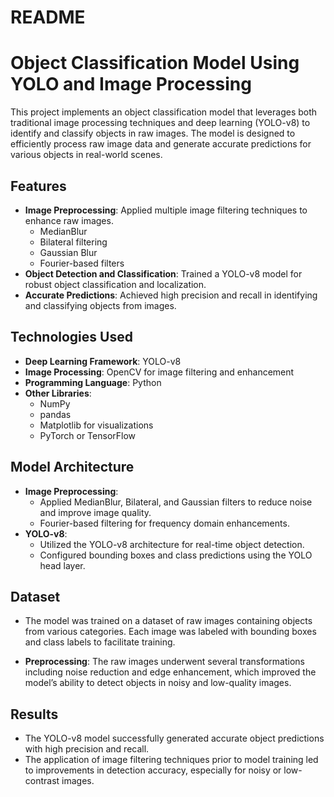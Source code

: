 # README
# Object Classification Model Using YOLO and Image Processing

This project implements an object classification model that leverages both traditional image processing techniques and deep learning (YOLO-v8) to identify and classify objects in raw images. The model is designed to efficiently process raw image data and generate accurate predictions for various objects in real-world scenes.

## Features
- **Image Preprocessing**: Applied multiple image filtering techniques to enhance raw images.
  - MedianBlur
  - Bilateral filtering
  - Gaussian Blur
  - Fourier-based filters
- **Object Detection and Classification**: Trained a YOLO-v8 model for robust object classification and localization.
- **Accurate Predictions**: Achieved high precision and recall in identifying and classifying objects from images.

## Technologies Used
- **Deep Learning Framework**: YOLO-v8
- **Image Processing**: OpenCV for image filtering and enhancement
- **Programming Language**: Python
- **Other Libraries**: 
  - NumPy
  - pandas
  - Matplotlib for visualizations
  - PyTorch or TensorFlow

## Model Architecture
- **Image Preprocessing**: 
  - Applied MedianBlur, Bilateral, and Gaussian filters to reduce noise and improve image quality.
  - Fourier-based filtering for frequency domain enhancements.
- **YOLO-v8**:
  - Utilized the YOLO-v8 architecture for real-time object detection.
  - Configured bounding boxes and class predictions using the YOLO head layer.

## Dataset
- The model was trained on a dataset of raw images containing objects from various categories. Each image was labeled with bounding boxes and class labels to facilitate training.

- **Preprocessing**: The raw images underwent several transformations including noise reduction and edge enhancement, which improved the model’s ability to detect objects in noisy and low-quality images.

## Results
- The YOLO-v8 model successfully generated accurate object predictions with high precision and recall. 
- The application of image filtering techniques prior to model training led to improvements in detection accuracy, especially for noisy or low-contrast images.


